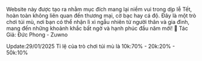 Website này được tạo ra nhằm mục đích mang lại niềm vui trong dịp lễ Tết, hoàn toàn không liên quan đến thương mại, cờ bạc hay cá độ. Đây là một trò chơi túi mù, nơi bạn có thể nhận lì xì ngẫu nhiên từ người thân và gia đình, mang đến những khoảnh khắc bất ngờ và hạnh phúc đầu năm mới! 🎉 Tác Giả: Đức Phong - Zuwno

Update:29/01/2025 Tỉ lệ của trò chơi túi mù là 10k:70% - 20k:20% - 50k:10%
